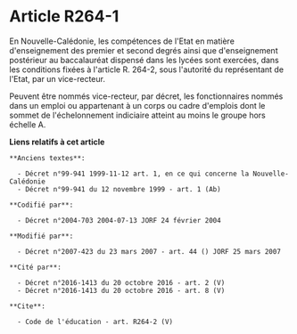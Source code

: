 # Article R264-1

En Nouvelle-Calédonie, les compétences de l'Etat en matière d'enseignement des premier et second degrés ainsi que
d'enseignement postérieur au baccalauréat dispensé dans les lycées sont exercées, dans les conditions fixées à l'article R.
264-2, sous l'autorité du représentant de l'Etat, par un vice-recteur. 

Peuvent être nommés vice-recteur, par décret, les fonctionnaires nommés dans un emploi ou appartenant à un corps ou cadre
d'emplois dont le sommet de l'échelonnement indiciaire atteint au moins le groupe hors échelle A.

**Liens relatifs à cet article**

	**Anciens textes**:

	  - Décret n°99-941 1999-11-12 art. 1, en ce qui concerne la Nouvelle-Calédonie
	  - Décret n°99-941 du 12 novembre 1999 - art. 1 (Ab)

	**Codifié par**:

	  - Décret n°2004-703 2004-07-13 JORF 24 février 2004

	**Modifié par**:

	  - Décret n°2007-423 du 23 mars 2007 - art. 44 () JORF 25 mars 2007

	**Cité par**:

	  - Décret n°2016-1413 du 20 octobre 2016 - art. 2 (V)
	  - Décret n°2016-1413 du 20 octobre 2016 - art. 8 (V)

	**Cite**:

	  - Code de l'éducation - art. R264-2 (V)
